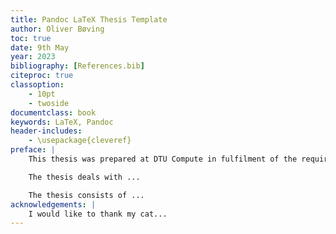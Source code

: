 ```yaml
---
title: Pandoc LaTeX Thesis Template
author: Oliver Bøving
toc: true
date: 9th May
year: 2023
bibliography: [References.bib]
citeproc: true
classoption:
    - 10pt
    - twoside
documentclass: book
keywords: LaTeX, Pandoc
header-includes:
    - \usepackage{cleveref}
preface: |
    This thesis was prepared at DTU Compute in fulfilment of the requirements for acquiring an M.Sc. in Engineering.

    The thesis deals with ...

    The thesis consists of ...
acknowledgements: |
    I would like to thank my cat...
---
```

